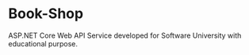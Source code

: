 # Book-Shop
ASP.NET Core Web API Service developed for Software University with educational purpose.
